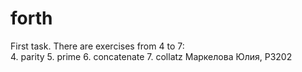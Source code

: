 # forth
First task.
There are exercises from 4 to 7:  
4. parity
5. prime
6. concatenate
7. collatz
Маркелова Юлия, Р3202
